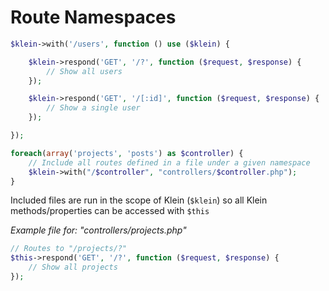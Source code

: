 # Route Namespaces

```php
$klein->with('/users', function () use ($klein) {

    $klein->respond('GET', '/?', function ($request, $response) {
        // Show all users
    });

    $klein->respond('GET', '/[:id]', function ($request, $response) {
        // Show a single user
    });

});

foreach(array('projects', 'posts') as $controller) {
    // Include all routes defined in a file under a given namespace
    $klein->with("/$controller", "controllers/$controller.php");
}
```

Included files are run in the scope of Klein (`$klein`) so all Klein
methods/properties can be accessed with `$this`

_Example file for: "controllers/projects.php"_
```php
// Routes to "/projects/?"
$this->respond('GET', '/?', function ($request, $response) {
    // Show all projects
});
```
